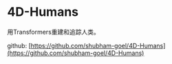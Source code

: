 # 4D-Humans

用Transformers重建和追踪人类。

github: [https://github.com/shubham-goel/4D-Humans](https://github.com/shubham-goel/4D-Humans)